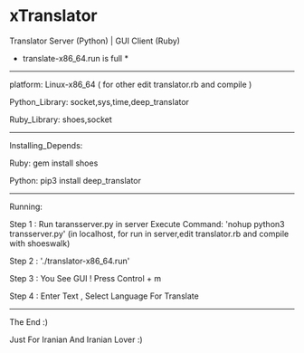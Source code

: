# xTranslator
Translator Server (Python) | GUI Client (Ruby)

* translate-x86_64.run is full *

________________________________________________________

platform: Linux-x86_64 ( for other edit translator.rb and compile )

Python_Library: socket,sys,time,deep_translator

Ruby_Library: shoes,socket

________________________________________________________

Installing_Depends: 

Ruby: gem install shoes

Python: pip3 install deep_translator

________________________________________________________

Running:

Step 1 : Run taransserver.py in server Execute Command: 'nohup python3 transserver.py' (in localhost, for run in server,edit translator.rb and compile with shoeswalk)

Step 2 : './translator-x86_64.run'

Step 3 : You See GUI ! Press Control + m

Step 4 : Enter Text , Select Language For Translate

________________________________________________________

The End :)

Just For Iranian And Iranian Lover :)
